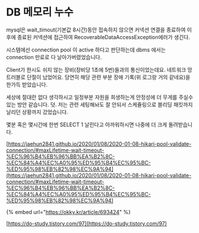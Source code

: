 # DB 메모리 누수

mysql은 wait\_timout(기본값 8시간)동안 접속하지 않으면 커넥션 연결을 종료하여 이후에 종료된 커넥션에 접근하여 RecoverableDataAccessException에러가 생긴다.



시스템에선 connection pool 이 active 하다고 판단하는데 dbms 에서는 connection 만료로 다 날아가버렸었습니다.&#x20;

Client가 한시도 쉬지 않는 장비(장비당 1초에 5번)들과의 통신이었는데요. 네트워크 망 트러블로 단절이 났었어요. 당연히 해당 관련 부분 장애 기록(위 로그랑 거의 같네요)을 한가득 받았습니다.

세상에 절대란 없다 생각하시고 일정부분 자원을 희생하는게 안정성에 더 무게를 주실수 있는 방안 같습니다. 덧. 저는 관련 세팅해놔도 잘 안되서 스케쥴링으로 블리딩 패킷까지 날리던 상황까지 갔었습니다.

몇분 혹은 몇시간에 한번 SELECT 1 날린다고 아까워하시면 나중에 더 크게 돌려받습니다.



[https://jaehun2841.github.io/2020/01/08/2020-01-08-hikari-pool-validate-connection/#maxLifetime-wait-timeout-%EC%96%B4%EB%96%BB%EA%B2%8C-%EC%84%A4%EC%A0%95%ED%95%B4%EC%95%BC-%ED%95%98%EB%82%98%EC%9A%94](https://jaehun2841.github.io/2020/01/08/2020-01-08-hikari-pool-validate-connection/#maxLifetime-wait-timeout-%EC%96%B4%EB%96%BB%EA%B2%8C-%EC%84%A4%EC%A0%95%ED%95%B4%EC%95%BC-%ED%95%98%EB%82%98%EC%9A%94)

{% embed url="https://okky.kr/article/693424" %}

[https://do-study.tistory.com/97](https://do-study.tistory.com/97)
